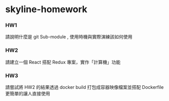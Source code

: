 # skyline-homework

### HW1
請說明什麼是 git Sub-module , 使用時機與實際演練該如何使用

### HW2
請建立一個 React 搭配 Redux 專案，實作「計算機」功能

### HW3
請嘗試將 HW2 的結果透過 docker build 打包成容器映像檔案並搭配 Dockerfile 更簡單的讓人直接使用
